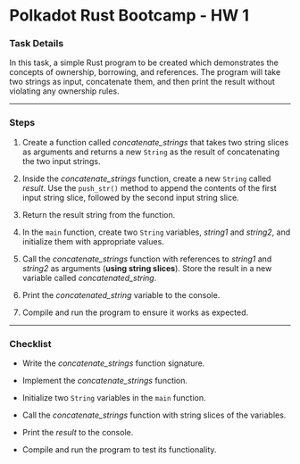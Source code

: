 # Polkadot Rust Bootcamp - HW 1

### Task Details

In this task, a simple Rust program to be created which demonstrates the concepts of ownership, borrowing, and references. The program will take two strings as input, concatenate them, and then print the result without violating any ownership rules.

---
### Steps

1. Create a function called *concatenate_strings* that takes two string slices as arguments and returns a new `String` as the result of concatenating the two input strings.

2. Inside the *concatenate_strings* function, create a new `String` called *result*. Use the `push_str()` method to append the contents of the first input string slice, followed by the second input string slice.

3. Return the result string from the function.

4. In the `main` function, create two `String` variables, *string1* and *string2*, and initialize them with appropriate values.

5. Call the *concatenate_strings* function with references to *string1* and *string2* as arguments (**using string slices**). Store the result in a new variable called *concatenated_string*.

6. Print the *concatenated_string* variable to the console.

7. Compile and run the program to ensure it works as expected.

---
### Checklist

* Write the *concatenate_strings* function signature.

* Implement the *concatenate_strings* function.

* Initialize two `String` variables in the `main` function.

* Call the *concatenate_strings* function with string slices of the variables.

* Print the *result* to the console.

* Compile and run the program to test its functionality.